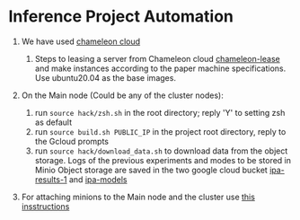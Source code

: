 # Inference Project Automation

1. We have used [chameleon cloud](https://www.chameleoncloud.org/)
   1. Steps to leasing a server from Chameleon cloud [chameleon-lease](manual-installation/chameleon-lease.md) and make instances according to the paper machine specifications. Use ubuntu20.04 as the base images.

2. On the Main node (Could be any of the cluster nodes):
    1. run `source hack/zsh.sh` in the root directory; reply 'Y' to setting zsh as default
    2. run `source build.sh PUBLIC_IP` in the project root directory, reply to the Gcloud prompts
    3. run `source hack/download_data.sh` to download data from the object storage. Logs of the previous experiments and modes to be stored in Minio Object storage are saved in the two google cloud bucket [ipa-results-1](https://console.cloud.google.com/storage/browser/ipa-results-1) and [ipa-models](https://console.cloud.google.com/storage/browser/ipa-models)
3. For attaching minions to the Main node and the cluster use [this insstructions](manual-installation/multi-node.md)
